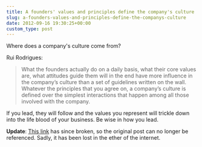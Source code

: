 ```yaml
---
title: A founders' values and principles define the company's culture
slug: a-founders-values-and-principles-define-the-companys-culture
date: 2012-09-16 19:30:25+00:00
custom_type: post
---
```


Where does a company's culture come from?

Rui Rodrigues:

> What the founders actually do on a daily basis, what their core values are, what attitudes guide them will in the end have more influence in the company’s culture than a set of guidelines written on the wall. Whatever the principles that you agree on, a company’s culture is defined over the simplest interactions that happen among all those involved with the company.

If you lead, they will follow and the values you represent will trickle down into the life blood of your business. Be wise in how you lead.

**Update**: [This link](http://unclutteredwhitespaces.com/2012/09/you-are-your-start-ups-culture/) has since broken, so the original post can no longer be referenced. Sadly, it has been lost in the ether of the internet.
